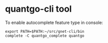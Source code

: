 quantgo-cli tool
================

To enable autocomplete feature type in console:

	export PATH=$PATH:~/src/qnet-cli/bin
	complete -C quantgo_complete quantgo